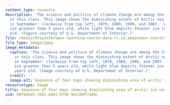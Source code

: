 ```yaml
---
content_type: resource
description: 'The science and politics of climate change are among the topics covered
  in this class. This image shows the diminishing extent of Arctic sea ice coverage
  in September: clockwise from top left, 1979, 1989, 1999, and 2007.  White shows
  ice greater than 5 years old, while light blue depicts thinner ice less than 5 years
  old. (Figure courtesy of U.S. Department of Interior.)'
file: /media/https%3A/open-learning-course-data-rc.s3.amazonaws.com/sts-011-american-science-ethical-conflicts-and-political-choices-fall-2007/80f83ed3c641ede1575b9e2300f7ab6c_sts-011f07.jpg
file_type: image/jpeg
image_metadata:
  caption: 'The science and politics of climate change are among the topics covered
    in this class. This image shows the diminishing extent of Arctic sea ice coverage
    in September: clockwise from top left, 1979, 1989, 1999, and 2007. White shows
    ice greater than 5 years old, while light blue depicts thinner ice less than 5
    years old. (Image courtesy of U.S. Department of Interior.)'
  credit: ''
  image-alt: Sequence of four maps showing diminishing area of arctic ice coverage.
resourcetype: Image
title: Sequence of four maps showing diminishing area of arctic ice coverage
uid: 80f83ed3-c641-ede1-575b-9e2300f7ab6c
---
```

